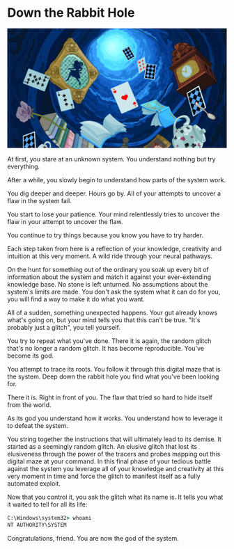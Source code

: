 # Down the Rabbit Hole

![](alice.jpeg)

At first, you stare at an unknown system. You understand nothing but try everything.

After a while, you slowly begin to understand how parts of the system work.

You dig deeper and deeper. Hours go by. All of your attempts to uncover a flaw in the system fail.

You start to lose your patience. Your mind relentlessly tries to uncover the flaw in your attempt to uncover the flaw.

You continue to try things because you know you have to try harder.

Each step taken from here is a reflection of your knowledge, creativity and intuition at this very moment. A wild ride through your neural pathways.

On the hunt for something out of the ordinary you soak up every bit of information about the system and match it against your ever-extending knowledge base. No stone is left unturned. No assumptions about the system's limits are made. You don't ask the system what it can do for you, you will find a way to make it do what you want.

All of a sudden, something unexpected happens. Your gut already knows what's going on, but your mind tells you that this can't be true. "It's probably just a glitch", you tell yourself.

You try to repeat what you've done. There it is again, the random glitch that's no longer a random glitch. It has become reproducible. You've become its god.

You attempt to trace its roots. You follow it through this digital maze that is the system. Deep down the rabbit hole you find what you've been looking for.

There it is. Right in front of you. The flaw that tried so hard to hide itself from the world.

As its god you understand how it works. You understand how to leverage it to defeat the system.

You string together the instructions that will ultimately lead to its demise. It started as a seemingly random glitch. An elusive glitch that lost its elusiveness through the power of the tracers and probes mapping out this digital maze at your command. In this final phase of your tedious battle against the system you leverage all of your knowledge and creativity at this very moment in time and force the glitch to manifest itself as a fully automated exploit.

Now that you control it, you ask the glitch what its name is. It tells you what it waited to tell for all its life:

``` cmd
C:\Windows\system32> whoami
NT AUTHORITY\SYSTEM
```

Congratulations, friend. You are now the god of the system.
